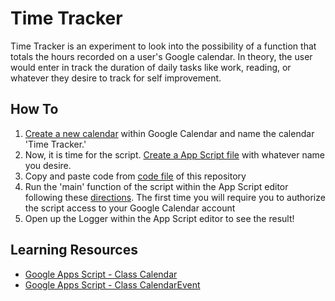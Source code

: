 # Time Tracker

Time Tracker is an experiment to look into the possibility of a function that totals the hours recorded on a user's Google calendar. In theory, the user would enter in track the duration of daily tasks like work, reading, or whatever they desire to track for self improvement.

## How To
1. [Create a new calendar](https://support.google.com/calendar/answer/37095?hl=en) within Google Calendar and name the calendar 'Time Tracker.'
2. Now, it is time for the script. [Create a App Script file](https://developers.google.com/apps-script/guides/projects) with whatever name you desire.
3. Copy and paste code from [code file](https://github.com/iccir919/timeTracker/blob/main/code.js) of this repository
4. Run the 'main' function of the script within the App Script editor following these [directions](https://www.benlcollins.com/apps-script/google-apps-script-beginner-guide/). The first time you will require you to authorize the script access to your Google Calendar account
5. Open up the Logger within the App Script editor to see the result!

## Learning Resources

- [Google Apps Script - Class Calendar](https://developers.google.com/apps-script/reference/calendar/calendar)
- [Google Apps Script - Class CalendarEvent](https://developers.google.com/apps-script/reference/calendar/calendar-event)

